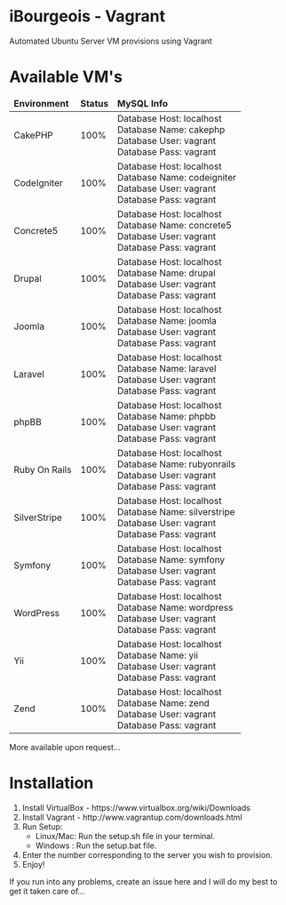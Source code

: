 iBourgeois - Vagrant
===============

Automated Ubuntu Server VM provisions using Vagrant

<h1>Available VM's</h1>

<table>
    <thead>
        <td><b>Environment</b></td>
        <td><b>Status</b></td>
        <td><b>MySQL Info</b></td>
    </thead>
    <tr>
        <td>CakePHP</td>
        <td>100%</td>
        <td>
            Database Host: localhost <br />
            Database Name: cakephp <br />
            Database User: vagrant <br />
            Database Pass: vagrant
        </td>
    </tr>
    <tr>
        <td>CodeIgniter</td>
        <td>100%</td>
        <td>
            Database Host: localhost <br />
            Database Name: codeigniter <br />
            Database User: vagrant <br />
            Database Pass: vagrant
        </td>
    </tr>
    <tr>
        <td>Concrete5</td>
        <td>100%</td>
        <td>
            Database Host: localhost <br />
            Database Name: concrete5 <br />
            Database User: vagrant <br />
            Database Pass: vagrant
        </td>
    </tr>
    <tr>
        <td>Drupal</td>
        <td>100%</td>
        <td>
            Database Host: localhost <br />
            Database Name: drupal <br />
            Database User: vagrant <br />
            Database Pass: vagrant
        </td>
    </tr>
    <tr>
        <td>Joomla</td>
        <td>100%</td>
        <td>
            Database Host: localhost <br />
            Database Name: joomla <br />
            Database User: vagrant <br />
            Database Pass: vagrant
        </td>
    </tr>
    <tr>
        <td>Laravel</td>
        <td>100%</td>
        <td>
            Database Host: localhost <br />
            Database Name: laravel <br />
            Database User: vagrant <br />
            Database Pass: vagrant
        </td>
    </tr>
    <tr>
        <td>phpBB</td>
        <td>100%</td>
        <td>
            Database Host: localhost <br />
            Database Name: phpbb <br />
            Database User: vagrant <br />
            Database Pass: vagrant
        </td>
    </tr>
    <tr>
        <td>Ruby On Rails</td>
        <td>100%</td>
        <td>
            Database Host: localhost <br />
            Database Name: rubyonrails <br />
            Database User: vagrant <br />
            Database Pass: vagrant
        </td>
    </tr>
    <tr>
        <td>SilverStripe</td>
        <td>100%</td>
        <td>
            Database Host: localhost <br />
            Database Name: silverstripe <br />
            Database User: vagrant <br />
            Database Pass: vagrant
        </td>
    </tr>
    <tr>
        <td>Symfony</td>
        <td>100%</td>
        <td>
            Database Host: localhost <br />
            Database Name: symfony <br />
            Database User: vagrant <br />
            Database Pass: vagrant
        </td>
    </tr>
    <tr>
        <td>WordPress</td>
        <td>100%</td>
        <td>
            Database Host: localhost <br />
            Database Name: wordpress <br />
            Database User: vagrant <br />
            Database Pass: vagrant
        </td>
    </tr>
    <tr>
        <td>Yii</td>
        <td>100%</td>
        <td>
            Database Host: localhost <br />
            Database Name: yii <br />
            Database User: vagrant <br />
            Database Pass: vagrant
        </td>
    </tr>
    <tr>
        <td>Zend</td>
        <td>100%</td>
        <td>
            Database Host: localhost <br />
            Database Name: zend <br />
            Database User: vagrant <br />
            Database Pass: vagrant
        </td>
    </tr>
</table>

<p>More available upon request...</p>

<h1>Installation</h1>
<ol>
    <li>Install VirtualBox - https://www.virtualbox.org/wiki/Downloads</li>
    <li>Install Vagrant - http://www.vagrantup.com/downloads.html</li>
    <li>Run Setup:
        <ul>
            <li>Linux/Mac: Run the setup.sh file in your terminal.</li>
            <li>Windows  : Run the setup.bat file.</li>
        </ul>
    </li>
    <li>Enter the number corresponding to the server you wish to provision.</li>
    <li>Enjoy!</li>
</ol>

<p>If you run into any problems, create an issue here and I will do my best to get it taken care of...</p>
